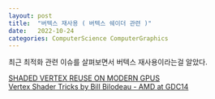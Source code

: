 ```yaml
---
layout: post
title:  "버텍스 재사용 ( 버텍스 쉐이더 관련 )"
date:   2022-10-24
categories: ComputerScience ComputerGraphics
---          
```


최근 최적화 관련 이슈를 살펴보면서 버텍스 재사용이라는걸 알았다.           
              
[SHADED VERTEX REUSE ON MODERN GPUS](https://interplayoflight.wordpress.com/2021/11/14/shaded-vertex-reuse-on-modern-gpus/)              
[Vertex Shader Tricks by Bill Bilodeau - AMD at GDC14](https://www.slideshare.net/DevCentralAMD/vertex-shader-tricks-bill-bilodeau)            